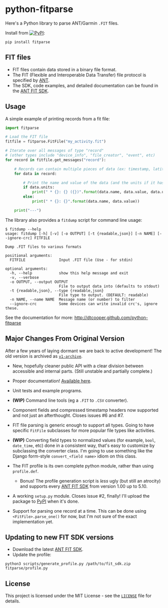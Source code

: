 python-fitparse
===============

Here's a Python library to parse ANT/Garmin `.FIT` files.

Install from [![PyPI](https://img.shields.io/pypi/v/fitparse.svg)](https://pypi.python.org/pypi/fitparse/):
```
pip install fitparse
```

FIT files
------------
- FIT files contain data stored in a binary file format.
- The FIT (Flexible and Interoperable Data Transfer) file protocol is specified
  by [ANT](http://www.thisisant.com/).
- The SDK, code examples, and detailed documentation can be found in the
  [ANT FIT SDK](http://www.thisisant.com/resources/fit).


Usage
-----
A simple example of printing records from a fit file:

```python
import fitparse

# Load the FIT file
fitfile = fitparse.FitFile("my_activity.fit")

# Iterate over all messages of type "record"
# (other types include "device_info", "file_creator", "event", etc)
for record in fitfile.get_messages("record"):

    # Records can contain multiple pieces of data (ex: timestamp, latitude, longitude, etc)
    for data in record:

        # Print the name and value of the data (and the units if it has any)
        if data.units:
            print(" * {}: {} ({})".format(data.name, data.value, data.units))
        else:
            print(" * {}: {}".format(data.name, data.value))

    print("---")
```

The library also provides a `fitdump` script for command line usage:
```
$ fitdump --help
usage: fitdump [-h] [-v] [-o OUTPUT] [-t {readable,json}] [-n NAME] [--ignore-crc] FITFILE

Dump .FIT files to various formats

positional arguments:
  FITFILE               Input .FIT file (Use - for stdin)

optional arguments:
  -h, --help            show this help message and exit
  -v, --verbose
  -o OUTPUT, --output OUTPUT
                        File to output data into (defaults to stdout)
  -t {readable,json}, --type {readable,json}
                        File type to output. (DEFAULT: readable)
  -n NAME, --name NAME  Message name (or number) to filter
  --ignore-crc          Some devices can write invalid crc's, ignore these.
```

See the documentation for more: http://dtcooper.github.com/python-fitparse


Major Changes From Original Version
-----------------------------------

After a few years of laying dormant we are back to active development!
The old version is archived as
[`v1-archive`](https://github.com/dtcooper/python-fitparse/releases/tag/v1-archive).

  * New, hopefully cleaner public API with a clear division between accessible
    and internal parts. (Still unstable and partially complete.)

  * Proper documentation!
    [Available here](http://dtcooper.github.com/python-fitparse/).

  * Unit tests and example programs.

  * **(WIP)** Command line tools (eg a `.FIT` to `.CSV` converter).

  * Component fields and compressed timestamp headers now supported and not
    just an afterthought. Closes issues #6 and #7.

  * FIT file parsing is generic enough to support all types. Going to have
    specific `FitFile` subclasses for more popular file types like activities.

  * **(WIP)** Converting field types to normalized values (for example,
    `bool`, `date_time`, etc) done in a consistent way, that's easy to
    customize by subclassing the converter class. I'm going to use something
    like the Django form-style `convert_<field name>` idiom on this class.

  * The FIT profile is its own complete python module, rather than using
    `profile.def`.

    * Bonus! The profile generation script is _less_ ugly (but still an
      atrocity) and supports every
      [ANT FIT SDK](http://www.thisisant.com/resources/fit) from version 1.00
      up to 5.10.

  * A working `setup.py` module. Closes issue #2, finally! I'll upload the
    package to [PyPI](http://pypi.python.org/) when it's done.

  * Support for parsing one record at a time. This can be done using
    `<FitFile>.parse_one()` for now, but I'm not sure of the exact
    implementation yet.


Updating to new FIT SDK versions
--------------------------------
- Download the latest [ANT FIT SDK](http://www.thisisant.com/resources/fit).
- Update the profile:
```
python3 scripts/generate_profile.py /path/to/fit_sdk.zip fitparse/profile.py
```


License
-------

This project is licensed under the MIT License - see the [`LICENSE`](LICENSE)
file for details.
